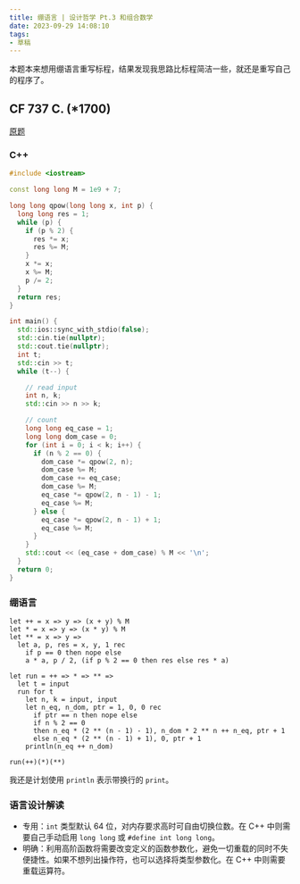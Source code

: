 ```yaml
---
title: 绷语言 | 设计哲学 Pt.3 和组合数学
date: 2023-09-29 14:08:10
tags:
- 草稿
---
```


本题本来想用绷语言重写标程，结果发现我思路比标程简洁一些，就还是重写自己的程序了。

## CF 737 C. (*1700)

[原题](https://codeforces.com/contest/1557/problem/C)

### C++

```cpp
#include <iostream>

const long long M = 1e9 + 7;

long long qpow(long long x, int p) {
  long long res = 1;
  while (p) {
    if (p % 2) {
      res *= x;
      res %= M;
    }
    x *= x;
    x %= M;
    p /= 2;
  }
  return res;
}

int main() {
  std::ios::sync_with_stdio(false);
  std::cin.tie(nullptr);
  std::cout.tie(nullptr);
  int t;
  std::cin >> t;
  while (t--) {

    // read input
    int n, k;
    std::cin >> n >> k;

    // count
    long long eq_case = 1;
    long long dom_case = 0;
    for (int i = 0; i < k; i++) {
      if (n % 2 == 0) {
        dom_case *= qpow(2, n);
        dom_case %= M;
        dom_case += eq_case;
        dom_case %= M;
        eq_case *= qpow(2, n - 1) - 1;
        eq_case %= M;
      } else {
        eq_case *= qpow(2, n - 1) + 1;
        eq_case %= M;
      }
    }
    std::cout << (eq_case + dom_case) % M << '\n';
  }
  return 0;
}
```

### 绷语言

```
let ++ = x => y => (x + y) % M
let * = x => y => (x * y) % M
let ** = x => y =>
  let a, p, res = x, y, 1 rec
    if p == 0 then nope else
    a * a, p / 2, (if p % 2 == 0 then res else res * a)

let run = ++ => * => ** =>
  let t = input
  run for t
    let n, k = input, input
    let n_eq, n_dom, ptr = 1, 0, 0 rec
      if ptr == n then nope else
      if n % 2 == 0
      then n_eq * (2 ** (n - 1) - 1), n_dom * 2 ** n ++ n_eq, ptr + 1
      else n_eq * (2 ** (n - 1) + 1), 0, ptr + 1
    println(n_eq ++ n_dom)

run(++)(*)(**)
```

我还是计划使用 `println` 表示带换行的 `print`。

### 语言设计解读

- 专用：`int` 类型默认 64 位，对内存要求高时可自由切换位数。在 C++ 中则需要自己手动启用 `long long` 或 `#define int long long`。
- 明确：利用高阶函数将需要改变定义的函数参数化，避免一切重载的同时不失便捷性。如果不想列出操作符，也可以选择将类型参数化。在 C++ 中则需要重载运算符。
